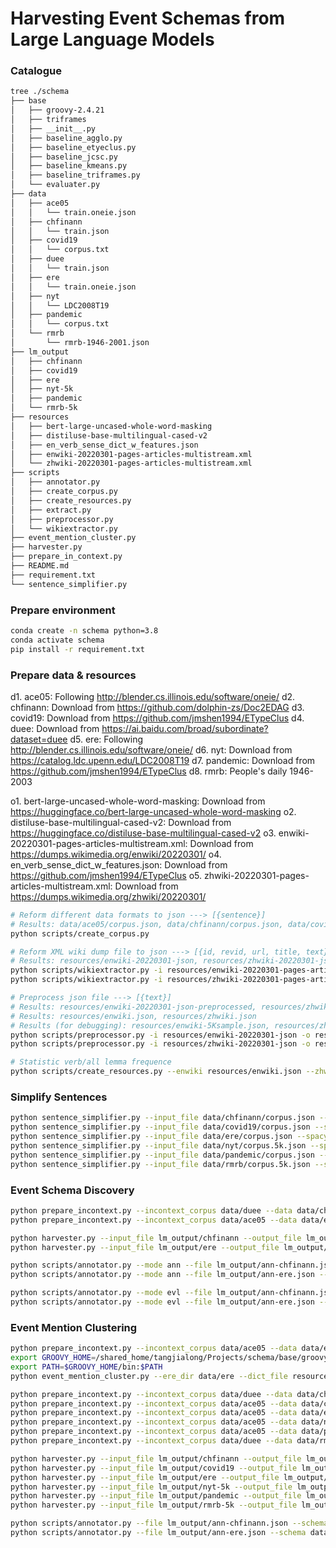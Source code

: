 # Harvesting Event Schemas from Large Language Models

### Catalogue
```bash
tree ./schema
├── base
│   ├── groovy-2.4.21
│   ├── triframes
│   ├── __init__.py
│   ├── baseline_agglo.py
│   ├── baseline_etyeclus.py
│   ├── baseline_jcsc.py
│   ├── baseline_kmeans.py
│   ├── baseline_triframes.py
│   └── evaluater.py
├── data
│   ├── ace05
│   │   └── train.oneie.json
│   ├── chfinann
│   │   └── train.json
│   ├── covid19
│   │   └── corpus.txt
│   ├── duee
│   │   └── train.json
│   ├── ere 
│   │   └── train.oneie.json
│   ├── nyt
│   │   └── LDC2008T19
│   ├── pandemic
│   │   └── corpus.txt
│   └── rmrb
│       └── rmrb-1946-2001.json
├── lm_output
│   ├── chfinann
│   ├── covid19
│   ├── ere
│   ├── nyt-5k
│   ├── pandemic
│   └── rmrb-5k
├── resources
│   ├── bert-large-uncased-whole-word-masking
│   ├── distiluse-base-multilingual-cased-v2
│   ├── en_verb_sense_dict_w_features.json
│   ├── enwiki-20220301-pages-articles-multistream.xml
│   └── zhwiki-20220301-pages-articles-multistream.xml
├── scripts
│   ├── annotator.py
│   ├── create_corpus.py
│   ├── create_resources.py
│   ├── extract.py
│   ├── preprocessor.py
│   └── wikiextractor.py
├── event_mention_cluster.py
├── harvester.py
├── prepare_in_context.py
├── README.md
├── requirement.txt
└── sentence_simplifier.py
```

### Prepare environment
```bash
conda create -n schema python=3.8
conda activate schema
pip install -r requirement.txt
```

### Prepare data & resources
d1. ace05: Following http://blender.cs.illinois.edu/software/oneie/
d2. chfinann: Download from https://github.com/dolphin-zs/Doc2EDAG
d3. covid19: Download from https://github.com/jmshen1994/ETypeClus
d4. duee: Download from https://ai.baidu.com/broad/subordinate?dataset=duee
d5. ere: Following http://blender.cs.illinois.edu/software/oneie/
d6. nyt: Download from https://catalog.ldc.upenn.edu/LDC2008T19
d7. pandemic:  Download from https://github.com/jmshen1994/ETypeClus
d8. rmrb: People's daily 1946-2003

o1. bert-large-uncased-whole-word-masking: Download from https://huggingface.co/bert-large-uncased-whole-word-masking
o2. distiluse-base-multilingual-cased-v2: Download from https://huggingface.co/distiluse-base-multilingual-cased-v2
o3. enwiki-20220301-pages-articles-multistream.xml: Download from https://dumps.wikimedia.org/enwiki/20220301/
o4. en_verb_sense_dict_w_features.json: Download from https://github.com/jmshen1994/ETypeClus
o5. zhwiki-20220301-pages-articles-multistream.xml: Download from https://dumps.wikimedia.org/zhwiki/20220301/

```bash
# Reform different data formats to json ---> [{sentence}]
# Results: data/ace05/corpus.json, data/chfinann/corpus.json, data/covid19/corpus.json, data/ere/corpus.json, data/nyt/corpus.json, data/nyt/corpus.5k.json, data/pandemic/corpus.json, data/rmrb/corpus.json, data/rmrb/corpus.5k.json
python scripts/create_corpus.py

# Reform XML wiki dump file to json ---> [{id, revid, url, title, text}]
# Results: resources/enwiki-20220301-json, resources/zhwiki-20220301-json
python scripts/wikiextractor.py -i resources/enwiki-20220301-pages-articles-multistream.xml -o resources/enwiki-20220301-json -j
python scripts/wikiextractor.py -i resources/zhwiki-20220301-pages-articles-multistream.xml -o resources/zhwiki-20220301-json -j

# Preprocess json file ---> [{text}]
# Results: resources/enwiki-20220301-json-preprocessed, resources/zhwiki-20220301-json-preprocessed
# Results: resources/enwiki.json, resources/zhwiki.json
# Results (for debugging): resources/enwiki-5Ksample.json, resources/zhwiki-5Ksample.json
python scripts/preprocessor.py -i resources/enwiki-20220301-json -o resources/enwiki-20220301-json-preprocessed -j resources -d enwiki
python scripts/preprocessor.py -i resources/zhwiki-20220301-json -o resources/zhwiki-20220301-json-preprocessed -j resources -d zhwiki

# Statistic verb/all lemma frequence
python scripts/create_resources.py --enwiki resources/enwiki.json --zhwiki resources/zhwiki.json
```

### Simplify Sentences
```bash
python sentence_simplifier.py --input_file data/chfinann/corpus.json --spacy_model zh_core_web_lg --verb_freq_file resources/zh_verb_lemma_freq.json --all_lemma_freq_file resources/zh_all_lemma_freq.json
python sentence_simplifier.py --input_file data/covid19/corpus.json --spacy_model en_core_web_lg --verb_freq_file resources/en_verb_lemma_freq.json --all_lemma_freq_file resources/en_all_lemma_freq.json
python sentence_simplifier.py --input_file data/ere/corpus.json --spacy_model en_core_web_lg --verb_freq_file resources/en_verb_lemma_freq.json --all_lemma_freq_file resources/en_all_lemma_freq.json
python sentence_simplifier.py --input_file data/nyt/corpus.5k.json --spacy_model en_core_web_lg --verb_freq_file resources/en_verb_lemma_freq.json --all_lemma_freq_file resources/en_all_lemma_freq.json
python sentence_simplifier.py --input_file data/pandemic/corpus.json --spacy_model en_core_web_lg --verb_freq_file resources/en_verb_lemma_freq.json --all_lemma_freq_file resources/en_all_lemma_freq.json
python sentence_simplifier.py --input_file data/rmrb/corpus.5k.json --spacy_model zh_core_web_lg --verb_freq_file resources/zh_verb_lemma_freq.json --all_lemma_freq_file resources/zh_all_lemma_freq.json
```

### Event Schema Discovery 
```bash
python prepare_incontext.py --incontext_corpus data/duee --data data/chfinann --mode 0  # 500   # 15073
python prepare_incontext.py --incontext_corpus data/ace05 --data data/ere --mode 0      # 500

python harvester.py --input_file lm_output/chfinann --output_file lm_output/results-chfinann.json --annotate_file lm_output/ann-chfinann.json --data_file data/chfinann --language zh --link_sentence
python harvester.py --input_file lm_output/ere --output_file lm_output/results-ere.json --data_file data/ere --language en

python scripts/annotator.py --mode ann --file lm_output/ann-chfinann.json --schema data/chfinann/schema.json
python scripts/annotator.py --mode ann --file lm_output/ann-ere.json --schema data/ere/schema.json

python scripts/annotator.py --mode evl --file lm_output/ann-chfinann.json --schema data/chfinann/schema.json
python scripts/annotator.py --mode evl --file lm_output/ann-ere.json --schema data/ere/schema.json
```

### Event Mention Clustering
```bash
python prepare_incontext.py --incontext_corpus data/ace05 --data data/ere --mode 0 --top_num 0  # 2860
export GROOVY_HOME=/shared_home/tangjialong/Projects/schema/base/groovy-2.4.21
export PATH=$GROOVY_HOME/bin:$PATH
python event_mention_cluster.py --ere_dir data/ere --dict_file resources/en_verb_sense_dict_w_features.json --gpu_id 0 --num_sample 3
```





```bash
python prepare_incontext.py --incontext_corpus data/duee --data data/chfinann --mode 0  # 500   # 15073
python prepare_incontext.py --incontext_corpus data/ace05 --data data/covid19 --mode 0  # 157   # 157
python prepare_incontext.py --incontext_corpus data/ace05 --data data/ere --mode 0      # 500   # 2860
python prepare_incontext.py --incontext_corpus data/ace05 --data data/nyt --mode 0      # 500   # 662
python prepare_incontext.py --incontext_corpus data/ace05 --data data/pandemic --mode 0 # 500   # 23906
python prepare_incontext.py --incontext_corpus data/duee --data data/rmrb --mode 0      # 500   # 3025

python harvester.py --input_file lm_output/chfinann --output_file lm_output/results-chfinann.json --annotate_file lm_output/ann-chfinann.json --data_file data/chfinann --language zh --link_sentence
python harvester.py --input_file lm_output/covid19 --output_file lm_output/results-covid19.json --annotate_file lm_output/ann-covid19.json --data_file data/covid19 --language en --link_sentence
python harvester.py --input_file lm_output/ere --output_file lm_output/results-ere.json --annotate_file lm_output/ann-ere.json --data_file data/ere --language en --link_sentence
python harvester.py --input_file lm_output/nyt-5k --output_file lm_output/results-nyt.json --annotate_file lm_output/ann-nyt.json --data_file data/nyt --language en --link_sentence
python harvester.py --input_file lm_output/pandemic --output_file lm_output/results-pandemic.json --annotate_file lm_output/ann-pandemic.json --data_file data/pandemic --language en --link_sentence
python harvester.py --input_file lm_output/rmrb-5k --output_file lm_output/results-rmrb.json --annotate_file lm_output/ann-rmrb.json --data_file data/rmrb --language zh --link_sentence

python scripts/annotator.py --file lm_output/ann-chfinann.json --schema data/chfinann/schema.json --mode evl
python scripts/annotator.py --file lm_output/ann-ere.json --schema data/ere/schema.json --mode evl
```